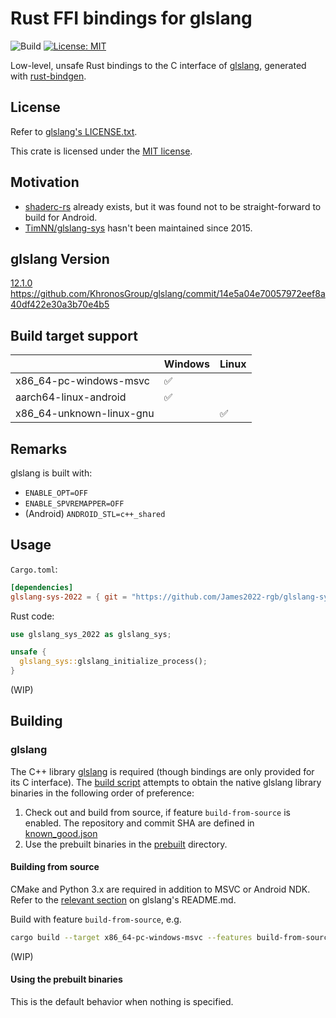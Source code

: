 # Rust FFI bindings for glslang

![Build](https://github.com/James2022-rgb/glslang-sys/actions/workflows/rust_ci.yml/badge.svg)
[![License: MIT](https://img.shields.io/badge/License-MIT-yellow.svg)](https://opensource.org/licenses/MIT)

Low-level, unsafe Rust bindings to the C interface of [glslang](https://github.com/KhronosGroup/glslang), generated with [rust-bindgen](https://github.com/rust-lang/rust-bindgen).

License
----------------------------
Refer to [glslang's LICENSE.txt](https://github.com/KhronosGroup/glslang/blob/master/LICENSE.txt).

This crate is licensed under the [MIT license](LICENSE-MIT).

Motivation
----------------------------
- [shaderc-rs](https://github.com/google/shaderc-rs) already exists, but it was found not to be straight-forward to build for Android.
- [TimNN/glslang-sys](https://github.com/TimNN/glslang-sys) hasn't been maintained since 2015.

glslang Version
----------------------------
[12.1.0](https://github.com/KhronosGroup/glslang/releases/tag/12.1.0) 
https://github.com/KhronosGroup/glslang/commit/14e5a04e70057972eef8a40df422e30a3b70e4b5

Build target support
----------------------------
|                          | Windows            | Linux              |
| ------------------------ | ------------------ | ------------------ |
| x86_64-pc-windows-msvc   | :white_check_mark: |                    |
| aarch64-linux-android    | :white_check_mark: |                    |
| x86_64-unknown-linux-gnu |                    | :white_check_mark: |

Remarks
----------------------------

glslang is built with:
 - `ENABLE_OPT=OFF`
 - `ENABLE_SPVREMAPPER=OFF`
 - (Android) `ANDROID_STL=c++_shared`

Usage
----------------------------

`Cargo.toml`:
```toml
[dependencies]
glslang-sys-2022 = { git = "https://github.com/James2022-rgb/glslang-sys" }
```

Rust code:
```rust
use glslang_sys_2022 as glslang_sys;
```
```rust
unsafe {
  glslang_sys::glslang_initialize_process();
}
```

(WIP)

Building
----------------------------

### glslang

The C++ library [glslang](https://github.com/KhronosGroup/glslang) is required (though bindings are only provided for its C interface).
The [build script](src/build.rs) attempts to obtain the native glslang library binaries in the following order of preference:

1. Check out and build from source, if feature `build-from-source` is enabled. The repository and commit SHA are defined in [known_good.json](known_good.json)
1. Use the prebuilt binaries in the [prebuilt](prebuilt) directory.

#### Building from source

CMake and Python 3.x are required in addition to MSVC or Android NDK.
Refer to the [relevant section](https://github.com/KhronosGroup/glslang#building-cmake) on glslang's README.md.

Build with feature `build-from-source`, e.g.
```bash
cargo build --target x86_64-pc-windows-msvc --features build-from-source
```

(WIP)

#### Using the prebuilt binaries

This is the default behavior when nothing is specified.
